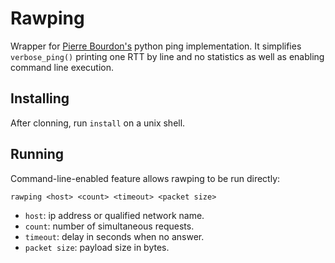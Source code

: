 Rawping
=======
Wrapper for [Pierre Bourdon's](https://pypi.python.org/pypi/ping) python ping implementation. It simplifies `verbose_ping()` printing one RTT by line and no statistics as well as enabling command line execution.

Installing
----------
After clonning, run `install` on a unix shell.

Running
-------
Command-line-enabled feature allows rawping to be run directly:
```
rawping <host> <count> <timeout> <packet size>
```

- `host`: ip address or qualified network name.
- `count`: number of simultaneous requests.
- `timeout`: delay in seconds when no answer.
- `packet size`: payload size in bytes.
